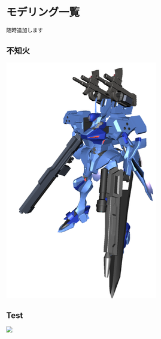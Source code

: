# モデリング一覧
随時追加します

## 不知火
<img src="images/siranui_0.png" width="400px">

## Test
<img src="images/test.gif" width="400px">
